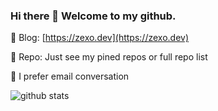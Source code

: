 ### Hi there 👋 Welcome to my github.


:notebook_with_decorative_cover: Blog: [https://zexo.dev](https://zexo.dev)

:wrench: Repo: Just see my pined repos or full repo list

:postbox: I prefer email conversation


![github stats](https://github-readme-stats.vercel.app/api?username=aquariuslt)
